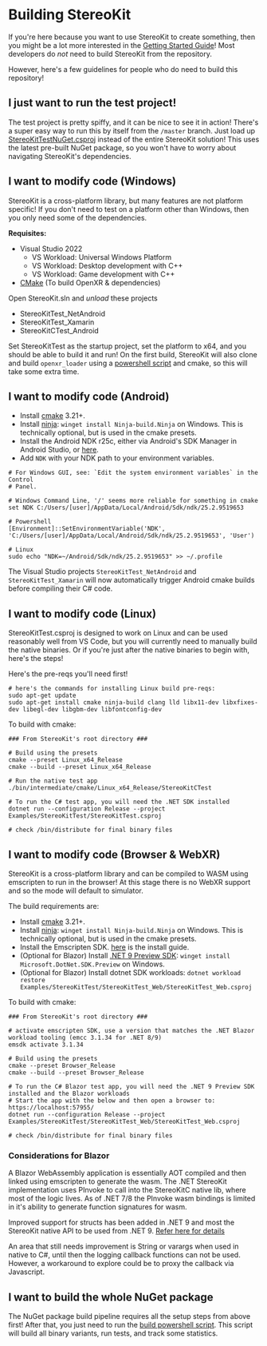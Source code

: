 # Building StereoKit

If you're here because you want to use StereoKit to create something, then you might be a lot more interested in the [Getting Started Guide](https://stereokit.net/Pages/Guides/Getting-Started.html)! Most developers do _not_ need to build StereoKit from the repository.

However, here's a few guidelines for people who do need to build this repository!

## I just want to run the test project!

The test project is pretty spiffy, and it can be nice to see it in action! There's a super easy way to run this by itself from the `/master` branch. Just load up [StereoKitTestNuGet.csproj](https://github.com/maluoi/StereoKit/blob/master/Examples/StereoKitTest/StereoKitTestNuGet.csproj) instead of the entire StereoKit solution! This uses the latest pre-built NuGet package, so you won't have to worry about navigating StereoKit's dependencies.

## I want to modify code (Windows)

StereoKit is a cross-platform library, but many features are not platform specific! If you don't need to test on a platform other than Windows, then you only need some of the dependencies.

**Requisites:**
- Visual Studio 2022
    - VS Workload: Universal Windows Platform
    - VS Workload: Desktop development with C++
    - VS Workload: Game development with C++
- [CMake](https://cmake.org) (To build OpenXR & dependencies)

Open StereoKit.sln and _unload_ these projects
- StereoKitTest_NetAndroid
- StereoKitTest_Xamarin
- StereoKitCTest_Android

Set StereoKitTest as the startup project, set the platform to x64, and you should be able to build it and run! On the first build, StereoKit will also clone and build `openxr_loader` using a [powershell script](https://github.com/maluoi/StereoKit/blob/master/Tools/Update-OpenXR.ps1) and cmake, so this will take some extra time.

## I want to modify code (Android)

- Install [cmake](https://cmake.org/) 3.21+.
- Install [ninja](https://ninja-build.org/): `winget install Ninja-build.Ninja` on Windows. This is technically optional, but is used in the cmake presets.
- Install the Android NDK r25c, either via Android's SDK Manager in Android Studio, or [here](https://developer.android.com/ndk/downloads/revision_history).
- Add `NDK` with your NDK path to your environment variables.

```shell
# For Windows GUI, see: `Edit the system environment variables` in the Control
# Panel.

# Windows Command Line, '/' seems more reliable for something in cmake
set NDK C:/Users/[user]/AppData/Local/Android/Sdk/ndk/25.2.9519653

# Powershell
[Environment]::SetEnvironmentVariable('NDK', 'C:/Users/[user]/AppData/Local/Android/Sdk/ndk/25.2.9519653', 'User')

# Linux
sudo echo "NDK=~/Android/Sdk/ndk/25.2.9519653" >> ~/.profile
```

The Visual Studio projects `StereoKitTest_NetAndroid` and `StereoKitTest_Xamarin` will now automatically trigger Android cmake builds before compiling their C# code.

## I want to modify code (Linux)

StereoKitTest.csproj is designed to work on Linux and can be used reasonably well from VS Code, but you will currently need to manually build the native binaries. Or if you're just after the native binaries to begin with, here's the steps!

Here's the pre-reqs you'll need first!
```shell
# here's the commands for installing Linux build pre-reqs:
sudo apt-get update
sudo apt-get install cmake ninja-build clang lld libx11-dev libxfixes-dev libegl-dev libgbm-dev libfontconfig-dev
```

To build with cmake:
```shell
### From StereoKit's root directory ###

# Build using the presets
cmake --preset Linux_x64_Release
cmake --build --preset Linux_x64_Release

# Run the native test app
./bin/intermediate/cmake/Linux_x64_Release/StereoKitCTest

# To run the C# test app, you will need the .NET SDK installed
dotnet run --configuration Release --project Examples/StereoKitTest/StereoKitTest.csproj

# check /bin/distribute for final binary files
```

## I want to modify code (Browser & WebXR)

StereoKit is a cross-platform library and can be compiled to WASM using emscripten to run in the browser!
At this stage there is no WebXR support and so the mode will default to simulator.

The build requirements are:
- Install [cmake](https://cmake.org/) 3.21+.
- Install [ninja](https://ninja-build.org/): `winget install Ninja-build.Ninja` on Windows. This is technically optional, but is used in the cmake presets.
- Install the Emscripten SDK.  [here](https://emscripten.org/docs/getting_started/downloads.html) is the install guide. 
- (Optional for Blazor) Install [.NET 9 Preview SDK](https://dotnet.microsoft.com/en-us/download/dotnet/9.00): `winget install Microsoft.DotNet.SDK.Preview` on Windows.
- (Optional for Blazor) Install dotnet SDK workloads: `dotnet workload restore Examples/StereoKitTest/StereoKitTest_Web/StereoKitTest_Web.csproj`

To build with cmake:
```shell
### From StereoKit's root directory ###

# activate emscripten SDK, use a version that matches the .NET Blazor workload tooling (emcc 3.1.34 for .NET 8/9)
emsdk activate 3.1.34

# Build using the presets
cmake --preset Browser_Release
cmake --build --preset Browser_Release

# To run the C# Blazor test app, you will need the .NET 9 Preview SDK installed and the Blazor workloads
# Start the app with the below and then open a browser to: https://localhost:57955/
dotnet run --configuration Release --project Examples/StereoKitTest/StereoKitTest_Web/StereoKitTest_Web.csproj

# check /bin/distribute for final binary files
```

### Considerations for Blazor

A Blazor WebAssembly application is essentially AOT compiled and then linked using emscripten to generate the wasm. 
The .NET StereoKit implementation uses PInvoke to call into the StereoKitC native lib, where most of the logic lives.
As of .NET 7/8 the PInvoke wasm bindings is limited in it's ability to generate function signatures for wasm.

Improved support for structs has been added in .NET 9 and most the StereoKit native API to be used from .NET 9. [Refer here for details](https://github.com/dotnet/runtime/pull/944460)

An area that still needs improvement is String or varargs when used in native to C#, until then the logging callback functions can not be used.
However, a workaround to explore could be to proxy the callback via Javascript.

## I want to build the whole NuGet package

The NuGet package build pipeline requires all the setup steps from above first! After that, you just need to run the [build powershell script](https://github.com/maluoi/StereoKit/blob/master/Build-Nuget.ps1). This script will build all binary variants, run tests, and track some statistics.
